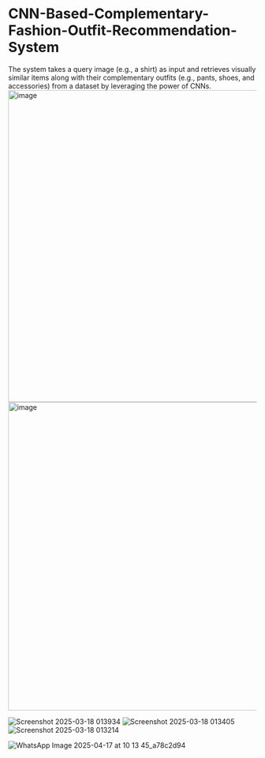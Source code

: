 # CNN-Based-Complementary-Fashion-Outfit-Recommendation-System
The system takes a query image (e.g., a shirt) as input and retrieves visually similar items along with their complementary outfits (e.g., pants, shoes, and accessories) from a dataset by leveraging the power of CNNs.
<img width="1110" height="632" alt="image" src="https://github.com/user-attachments/assets/2b2456b6-5f6e-4851-a2a8-b9d50afd0118" />
<img width="1106" height="625" alt="image" src="https://github.com/user-attachments/assets/2bedf134-62e0-4d99-90da-37ad6db8cd0d" />


![Screenshot 2025-03-18 013934](https://github.com/user-attachments/assets/b5e73a0f-c0a5-4ede-b7ab-2bea742a9570)
![Screenshot 2025-03-18 013405](https://github.com/user-attachments/assets/4e8a8651-67ec-482c-8fe5-8c5acae8260b)
![Screenshot 2025-03-18 013214](https://github.com/user-attachments/assets/50668a42-2eb7-4e62-9599-962df917589b)

![WhatsApp Image 2025-04-17 at 10 13 45_a78c2d94](https://github.com/user-attachments/assets/326c87e9-0214-49da-840a-61cbefb9f918)
<!--Complementary-Outfit-Recommender/<br>
├── dataset/<br>
│   ├── 100002074/<br>
│   │   ├── 0.jpg<br>
│   │   ├── 1.jpg<br>
│   │   └── ...<br>
│   └── ...<br>
├── shirt.jpg<br>
├── shirt.ipynb<br>
└── README.md<br>
<br>
